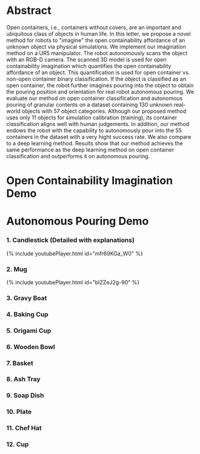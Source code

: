 # Abstract
Open containers, i.e., containers without covers, are an important and ubiquitous class of objects in human life. In this letter, we propose a novel method for robots to "imagine" the open containability affordance of an unknown object via physical simulations. We implement our imagination method on a UR5 manipulator. The robot autonomously scans the object with an RGB-D camera. The scanned 3D model is used for open containability imagination which quantifies the open containability affordance of an object. This quantification is used for open container vs. non-open container binary classification. If the object is classified as an open container, the robot further imagines pouring into the object to obtain the pouring position and orientation for real robot autonomous pouring. We evaluate our method on open container classification and autonomous pouring of granular contents on a dataset containing 130 unknown real-world objects with 57 object categories. Although our proposed method uses only 11 objects for simulation calibration (training), its container classification aligns well with human judgements. In addition, our method endows the robot with the capability to autonomously pour into the 55 containers in the dataset with a very hight success rate. We also compare to a deep learning method. Results show that our method achieves the same performance as the deep learning method on open container classification and outperforms it on autonomous pouring.

# Open Containability Imagination Demo
 

# Autonomous Pouring Demo

### 1. Candlestick (Detailed with explanations)
{% include youtubePlayer.html id="mfr69KGa_W0" %}

### 2. Mug
{% include youtubePlayer.html id="bIZZeJ2g-90" %}

### 3. Gravy Boat

### 4. Baking Cup

### 5. Origami Cup

### 6. Wooden Bowl

### 7. Basket

### 8. Ash Tray

### 9. Soap Dish

### 10. Plate

### 11. Chef Hat

### 12. Cup
